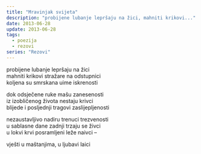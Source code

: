 ```yaml
---
title: "Mravinjak svijeta"
description: "probijene lubanje lepršaju na žici, mahniti krikovi..."
date: 2013-06-28
update: 2013-06-28
tags:
  - poezija
  - rezovi
series: "Rezovi"
---
```


probijene lubanje lepršaju na žici  
mahniti krikovi stražare na odstupnici  
koljena su smrskana uime iskrenosti

dok odsječene ruke mašu zanesenosti  
iz izobličenog života nestaju krivci  
blijede i posljednji tragovi zaslijepljenosti

nezaustavljivo nadiru trenuci trezvenosti  
u sablasne dane zadnji trzaju se živci  
u lokvi krvi posramljeni leže naivci –

vješti u maštanjima, u ljubavi laici

